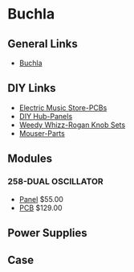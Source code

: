 # Buchla
## General Links
- [Buchla](https://buchla.com/)

## DIY Links
- [Electric Music Store-PCBs](https://electricmusicstore.com/)
- [DIY Hub-Panels](http://siddarthianinnovations.bigcartel.com/)
- [Weedy Whizz-Rogan Knob Sets](http://www.weedywhizz.com/buchla-cases-and-parts/buchla-diy-parts/knob-sets/)
- [Mouser-Parts](http://www.mouser.com/)

## Modules
### 258-DUAL OSCILLATOR
- [Panel](http://siddarthianinnovations.bigcartel.com/product/258c-front-panel-for-diy-kit) $55.00
- [PCB](https://electricmusicstore.com/products/dual-oscillator-model-258c-rev2) $129.00

## Power Supplies

## Case
